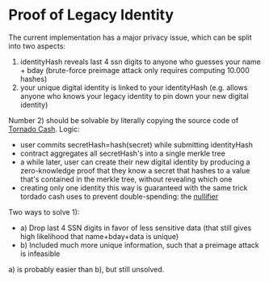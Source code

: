 # Proof of Legacy Identity

The current implementation has a major privacy issue, which can be split into two aspects: 
 1) identityHash reveals last 4 ssn digits to anyone who guesses your name + bday (brute-force preimage attack only requires computing 10.000 hashes)
 2) your unique digital identity is linked to your identityHash (e.g. allows anyone who knows your legacy identity to pin down your new digital identity)

Number 2) should be solvable by literally copying the source code of [Tornado Cash](https://github.com/tornadocash). Logic: 
- user commits secretHash=hash(secret) while submitting identityHash
- contract aggregates all secretHash's into a single merkle tree
- a while later, user can create their new digital identity by producing a zero-knowledge proof that they know a secret that hashes to a value that's contained in the merkle tree, without revealing which one
- creating only one identity this way is guaranteed with the same trick tordado cash uses to prevent double-spending: the [nullifier](https://docs.tornado.cash/how-does-tornado.cash-work)

Two ways to solve 1):
  - a) Drop last 4 SSN digits in favor of less sensitive data (that still gives high likelihood that name+bday+data is unique)
  - b) Included much more unique information, such that a preimage attack is infeasible
 
 a) is probably easier than b), but still unsolved.
